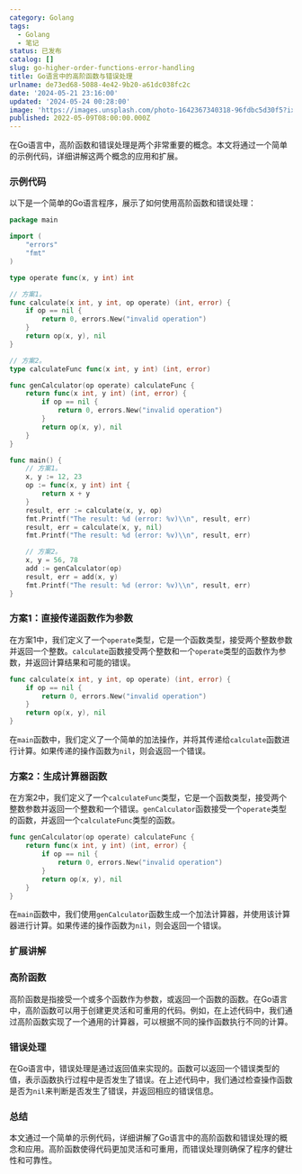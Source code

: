 ```yaml
---
category: Golang
tags:
  - Golang
  - 笔记
status: 已发布
catalog: []
slug: go-higher-order-functions-error-handling
title: Go语言中的高阶函数与错误处理
urlname: de73ed68-5088-4e42-9b20-a61dc038fc2c
date: '2024-05-21 23:16:00'
updated: '2024-05-24 00:28:00'
image: 'https://images.unsplash.com/photo-1642367340318-96fdbc5d30f5?ixlib=rb-4.0.3&q=85&fm=jpg&crop=entropy&cs=srgb'
published: 2022-05-09T08:00:00.000Z
---
```


在Go语言中，高阶函数和错误处理是两个非常重要的概念。本文将通过一个简单的示例代码，详细讲解这两个概念的应用和扩展。


### 示例代码


以下是一个简单的Go语言程序，展示了如何使用高阶函数和错误处理：


```go
package main

import (
	"errors"
	"fmt"
)

type operate func(x, y int) int

// 方案1。
func calculate(x int, y int, op operate) (int, error) {
	if op == nil {
		return 0, errors.New("invalid operation")
	}
	return op(x, y), nil
}

// 方案2。
type calculateFunc func(x int, y int) (int, error)

func genCalculator(op operate) calculateFunc {
	return func(x int, y int) (int, error) {
		if op == nil {
			return 0, errors.New("invalid operation")
		}
		return op(x, y), nil
	}
}

func main() {
	// 方案1。
	x, y := 12, 23
	op := func(x, y int) int {
		return x + y
	}
	result, err := calculate(x, y, op)
	fmt.Printf("The result: %d (error: %v)\\n", result, err)
	result, err = calculate(x, y, nil)
	fmt.Printf("The result: %d (error: %v)\\n", result, err)

	// 方案2。
	x, y = 56, 78
	add := genCalculator(op)
	result, err = add(x, y)
	fmt.Printf("The result: %d (error: %v)\\n", result, err)
}

```


### 方案1：直接传递函数作为参数


在方案1中，我们定义了一个`operate`类型，它是一个函数类型，接受两个整数参数并返回一个整数。`calculate`函数接受两个整数和一个`operate`类型的函数作为参数，并返回计算结果和可能的错误。


```go
func calculate(x int, y int, op operate) (int, error) {
	if op == nil {
		return 0, errors.New("invalid operation")
	}
	return op(x, y), nil
}

```


在`main`函数中，我们定义了一个简单的加法操作，并将其传递给`calculate`函数进行计算。如果传递的操作函数为`nil`，则会返回一个错误。


### 方案2：生成计算器函数


在方案2中，我们定义了一个`calculateFunc`类型，它是一个函数类型，接受两个整数参数并返回一个整数和一个错误。`genCalculator`函数接受一个`operate`类型的函数，并返回一个`calculateFunc`类型的函数。


```go
func genCalculator(op operate) calculateFunc {
	return func(x int, y int) (int, error) {
		if op == nil {
			return 0, errors.New("invalid operation")
		}
		return op(x, y), nil
	}
}

```


在`main`函数中，我们使用`genCalculator`函数生成一个加法计算器，并使用该计算器进行计算。如果传递的操作函数为`nil`，则会返回一个错误。


### 扩展讲解


### 高阶函数


高阶函数是指接受一个或多个函数作为参数，或返回一个函数的函数。在Go语言中，高阶函数可以用于创建更灵活和可重用的代码。例如，在上述代码中，我们通过高阶函数实现了一个通用的计算器，可以根据不同的操作函数执行不同的计算。


### 错误处理


在Go语言中，错误处理是通过返回值来实现的。函数可以返回一个错误类型的值，表示函数执行过程中是否发生了错误。在上述代码中，我们通过检查操作函数是否为`nil`来判断是否发生了错误，并返回相应的错误信息。


### 总结


本文通过一个简单的示例代码，详细讲解了Go语言中的高阶函数和错误处理的概念和应用。高阶函数使得代码更加灵活和可重用，而错误处理则确保了程序的健壮性和可靠性。

